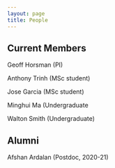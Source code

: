 ```yaml
---
layout: page
title: People
---
```



## Current Members

Geoff Horsman (PI)

Anthony Trinh (MSc student)

Jose Garcia (MSc student)

Minghui Ma (Undergraduate

Walton Smith (Undergraduate)

## Alumni

Afshan Ardalan (Postdoc, 2020-21)
